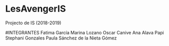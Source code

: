 # LesAvengerIS
Projecto de IS (2018-2019)


#INTEGRANTES
Fatima García
Marina Lozano
Oscar Canive
Ana Alava Papi 
Stephani Gonzales
Paula Sánchez de la Nieta Gómez

